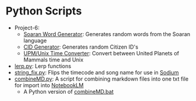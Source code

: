 # Python Scripts
- Project-6:
	- [Soaran Word Generator](./Project-6/generate_soaran_word.py): Generates random words from the Soaran language
	- [CID Generator](./Project-6/generate_cid.py): Generates random Citizen ID's
	- [UPM/Unix Time Converter](./Project-6/convert_upm_time.py): Convert between United Planets of Mammals time and Unix
- [lerp.py](lerp.py): Lerp functions
- [string_fix.py](string_fix.py): Flips the timecode and song name for use in [Sodium](https://github.com/LancersBucket/sodium)
- [combineMD.py](combine_md.py): A script for combining markdown files into one txt file for import into [NotebookLM](https://notebooklm.google.com/)
	- A Python version of [combineMD.bat](/Batch/combineMD.bat)